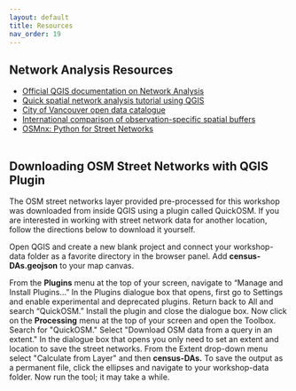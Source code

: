 ```yaml
---
layout: default
title: Resources
nav_order: 19
---
```



## Network Analysis Resources

- [Official QGIS documentation on Network Analysis](https://docs.qgis.org/3.10/en/docs/training_manual/vector_analysis/network_analysis.html)<br>
- [Quick spatial network analysis tutorial using QGIS](https://www.youtube.com/watch?v=WzT9_jMbBDw)<br>
- [City of Vancouver open data catalogue](https://opendata.vancouver.ca/)<br>
- [International comparison of observation-specific spatial buffers](http://ij-healthgeographics.biomedcentral.com/articles/10.1186/s12942-017-0077-9)<br>
- [OSMnx: Python for Street Networks](https://geoffboeing.com/2016/11/osmnx-python-street-networks/)<br>
  <br>

## Downloading OSM Street Networks with QGIS Plugin 
The OSM street networks layer provided pre-processed for this workshop was downloaded from inside QGIS using a plugin called QuickOSM. If you are interested in working with street network data for another location, follow the directions below to download it yourself. 
      
Open QGIS and create a new blank project and connect your workshop-data folder as a favorite directory in the browser panel. Add **census-DAs.geojson** to your map canvas. 

From the **Plugins** menu at the top of your screen, navigate to “Manage and Install Plugins…” In the Plugins dialogue box that opens, first go to Settings and enable experimental and deprecated plugins. Return back to All and search “QuickOSM.” Install the plugin and close the dialogue box. Now click on the **Processing** menu at the top of your screen and open the Toolbox. Search for "QuickOSM." Select "Download OSM data from a query in an extent." In the dialogue box that opens you only need to set an extent and location to save the street networks. From the Extent drop-down menu select "Calculate from Layer" and then **census-DAs.** To save the output as a permanent file, click the ellipses and navigate to your workshop-data folder. Now run the tool; it may take a while.  